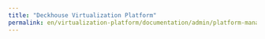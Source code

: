 ```yaml
---
title: "Deckhouse Virtualization Platform"
permalink: en/virtualization-platform/documentation/admin/platform-management/control-plane-settings/placement_management.html
---
```

